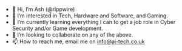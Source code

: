 - 👋 Hi, I’m Ash (@rippwire)
- 👀 I’m interested in Tech, Hardware and Software, and Gaming.
- 🌱 I’m currently learning everything I can to get a job role in Cyber Security and/or Game development.
- 💞️ I’m looking to collaborate on any of the above.
- 📫 How to reach me, email me on info@aj-tech.co.uk

<!---
rippwire/rippwire is a ✨ special ✨ repository because its `README.md` (this file) appears on your GitHub profile.
You can click the Preview link to take a look at your changes.
--->
